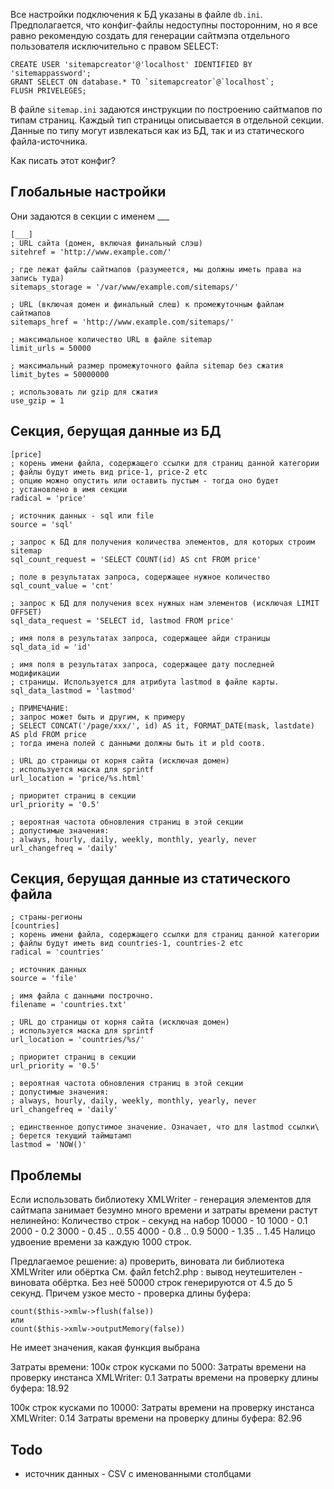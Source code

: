 Все настройки подключения к БД указаны в файле `db.ini`. Предполагается, что конфиг-файлы недоступны посторонним,
но я все равно рекомендую создать для генерации сайтмэпа отдельного пользователя исключительно с правом SELECT:

```
CREATE USER 'sitemapcreator'@'localhost' IDENTIFIED BY 'sitemappassword';
GRANT SELECT ON database.* TO `sitemapcreator`@`localhost`;
FLUSH PRIVELEGES;
```

В файле `sitemap.ini` задаются инструкции по построению сайтмапов по типам страниц. Каждый тип страницы описывается в отдельной секции. Данные по типу могут извлекаться как из БД, так и из статического файла-источника.

Как писать этот конфиг?

## Глобальные настройки
Они задаются в секции с именем ___

```
[___]
; URL сайта (домен, включая финальный слэш)
sitehref = 'http://www.example.com/'

; где лежат файлы сайтмапов (разумеется, мы должны иметь права на запись туда)
sitemaps_storage = '/var/www/example.com/sitemaps/'

; URL (включая домен и финальный слеш) к промежуточным файлам сайтмапов
sitemaps_href = 'http://www.example.com/sitemaps/'

; максимальное количество URL в файле sitemap
limit_urls = 50000

; максимальный размер промежуточного файла sitemap без сжатия
limit_bytes = 50000000

; использовать ли gzip для сжатия
use_gzip = 1
```

## Секция, берущая данные из БД

```
[price]
; корень имени файла, содержащего ссылки для страниц данной категории
; файлы будут иметь вид price-1, price-2 etc
; опцию можно опустить или оставить пустым - тогда оно будет 
; установлено в имя секции
radical = 'price'

; источник данных - sql или file
source = 'sql'

; запрос к БД для получения количества элементов, для которых строим sitemap
sql_count_request = 'SELECT COUNT(id) AS cnt FROM price'

; поле в результатах запроса, содержащее нужное количество
sql_count_value = 'cnt'

; запрос к БД для получения всех нужных нам элементов (исключая LIMIT OFFSET)
sql_data_request = 'SELECT id, lastmod FROM price'

; имя поля в результатах запроса, содержащее айди страницы
sql_data_id = 'id'

; имя поля в результатах запроса, содержащее дату последней модификации 
; страницы. Используется для атрибута lastmod в файле карты.
sql_data_lastmod = 'lastmod'

; ПРИМЕЧАНИЕ:
; запрос может быть и другим, к примеру
; SELECT CONCAT('/page/xxx/', id) AS it, FORMAT_DATE(mask, lastdate) AS pld FROM price
; тогда имена полей с данными должны быть it и pld соотв.

; URL до страницы от корня сайта (исключая домен)
; используется маска для sprintf
url_location = 'price/%s.html'

; приоритет страниц в секции
url_priority = '0.5'

; вероятная частота обновления страниц в этой секции
; допустимые значения:
; always, hourly, daily, weekly, monthly, yearly, never
url_changefreq = 'daily'
```

## Секция, берущая данные из статического файла

```
; страны-регионы
[countries]
; корень имени файла, содержащего ссылки для страниц данной категории
; файлы будут иметь вид countries-1, countries-2 etc
radical = 'countries'

; источник данных
source = 'file'

; имя файла с данными построчно. 
filename = 'countries.txt'

; URL до страницы от корня сайта (исключая домен)
; используется маска для sprintf
url_location = 'countries/%s/'

; приоритет страниц в секции
url_priority = '0.5'

; вероятная частота обновления страниц в этой секции
; допустимые значения:
; always, hourly, daily, weekly, monthly, yearly, never
url_changefreq = 'daily'

; единственное допустимое значение. Означает, что для lastmod ссылки\
; берется текущий таймштамп
lastmod = 'NOW()'
```

## Проблемы

Если использовать библиотеку XMLWriter - генерация элементов для сайтмапа занимает безумно много времени и затраты времени растут нелинейно:
Количество строк - секунд на набор
10000   -   10
1000    -   0.1
2000    -   0.2
3000    -   0.45 .. 0.55
4000    -   0.8 .. 0.9
5000    -   1.35 .. 1.45
Налицо удвоение времени за каждую 1000 строк.

Предлагаемое решение:
а) проверить, виновата ли библиотека XMLWriter или обёртка
См. файл fetch2.php : вывод неутешителен - виновата обёртка. Без неё 50000 строк генерируются от 4.5 до 5 секунд.
Причем узкое место - проверка длины буфера:
```
count($this->xmlw->flush(false))
или
count($this->xmlw->outputMemory(false))
```
Не имеет значения, какая функция выбрана

Затраты времени:
100к строк кусками по 5000:
Затраты времени на проверку инстанса XMLWriter: 0.1
Затраты времени на проверку длины буфера: 18.92

100к строк кусками по 10000:
Затраты времени на проверку инстанса XMLWriter: 0.14
Затраты времени на проверку длины буфера: 82.96



## Todo

- источник данных - CSV с именованными столбцами


